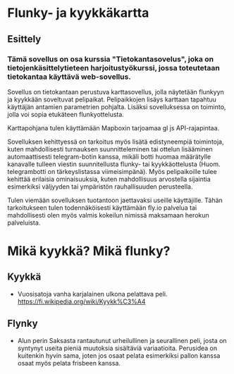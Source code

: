 # Flunky- ja kyykkäkartta

## Esittely
### Tämä sovellus on osa kurssia "Tietokantasovelus", joka on tietojenkäsittelytieteen harjoitustyökurssi, jossa toteutetaan tietokantaa käyttävä web-sovellus.

Sovellus on tietokantaan perustuva karttasovellus, jolla näytetään flunkyyn ja kyykkään soveltuvat pelipaikat. Pelipaikkojen lisäys karttaan tapahtuu käyttäjän antamien parametrien pohjalta. Lisäksi sovelluksessa on toiminto, jolla voi sopia etukäteen flunkyottelusta. 

Karttapohjana tulen käyttämään Mapboxin tarjoamaa gl js API-rajapintaa. 

Sovelluksen kehittyessä on tarkoitus myös lisätä edistyneempiä toimintoja, kuten mahdollisesti turnauksen suunnitteleminen tai ottelun lisääminen automaattisesti telegram-botin kanssa, mikäli botti huomaa määrätylle kanavalle tulleen viestin suunnitellusta flunky- tai kyykkäottelusta (Huom. telegrambotti on tärkeyslistassa viimeisimpänä). Myös pelipaikoille tulee kehittää erilaisia ominaisuuksia, kuten mahdollisuus arvostella sijaintia esimerkiksi väljyyden tai ympäristön rauhallisuuden perusteella. 

Tulen viemään sovelluksen tuotantoon jaettavaksi useille käyttäjille. Tähän tarkoitukseen tulen todennäköisesti käyttämään fly.io palvelua tai mahdollisesti olen myös valmis kokeilun nimissä maksamaan herokun palveluista.  

# Mikä kyykkä? Mikä flunky?

## Kyykkä
  - Vuosisatoja vanha karjalainen ulkona pelattava peli. https://fi.wikipedia.org/wiki/Kyykk%C3%A4

## Flynky
  -	Alun perin Saksasta rantautunut urheilullinen ja seurallinen peli, josta on syntynyt useita pieniä muutoksia sisältäviä variaatioita. Perusidea on kuitenkin hyvin sama, joten jos osaat pelata esimerkiksi pallon kanssa osaat myös pelata frisbeen kanssa.
